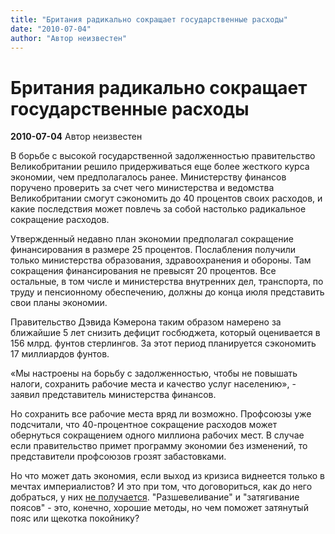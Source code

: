 ```yaml
---
title: "Британия радикально сокращает государственные расходы"
date: "2010-07-04"
author: "Автор неизвестен"
---
```


# Британия радикально сокращает государственные расходы

**2010-07-04** Автор неизвестен

В борьбе с высокой государственной задолженностью правительство Великобритании решило придерживаться еще более жесткого курса экономии, чем предполагалось ранее. Министерству финансов поручено проверить за счет чего министерства и ведомства Великобритании смогут сэкономить до 40 процентов своих расходов, и какие последствия может повлечь за собой настолько радикальное сокращение расходов.

Утвержденный недавно план экономии предполагал сокращение финансирования в размере 25 процентов. Послабления получили только министерства образования, здравоохранения и обороны. Там сокращения финансирования не превысят 20 процентов. Все остальные, в том числе и министерства внутренних дел, транспорта, по труду и пенсионному обеспечению, должны до конца июля представить свои планы экономии.

Правительство Дэвида Кэмерона таким образом намерено за ближайшие 5 лет снизить дефицит госбюджета, который оценивается в 156 млрд. фунтов стерлингов. За этот период планируется сэкономить 17 миллиардов фунтов.

«Мы настроены на борьбу с задолженностью, чтобы не повышать налоги, сохранить рабочие места и качество услуг населению», - заявил представитель министерства финансов.

Но сохранить все рабочие места вряд ли возможно. Профсоюзы уже подсчитали, что 40-процентное сокращение расходов может обернуться сокращением одного миллиона рабочих мест. В случае если правительство примет программу экономии без изменений, то представители профсоюзов грозят забастовками.

Но что может дать экономия, если выход из кризиса виднеется только в мечтах империалистов? И это при том, что договориться, как до него добраться, у них [не получается](/2447.md). "Разшевеливание" и "затягивание поясов" - это, конечно, хорошие методы, но чем поможет затянутый пояс или щекотка покойнику?